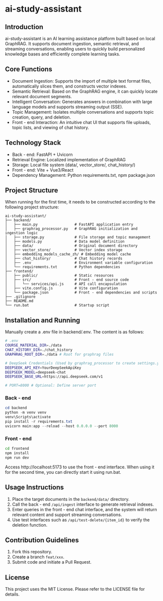# ai-study-assistant
## Introduction
ai-study-assistant is an AI learning assistance platform built based on local GraphRAG. It supports document ingestion, semantic retrieval, and streaming conversations, enabling users to quickly build personalized knowledge bases and efficiently complete learning tasks.

## Core Functions
- Document Ingestion: Supports the import of multiple text format files, automatically slices them, and constructs vector indexes.
- Semantic Retrieval: Based on the GraphRAG engine, it can quickly locate relevant document segments.
- Intelligent Conversation: Generates answers in combination with large language models and supports streaming output (SSE).
- Topic Management: Isolates multiple conversations and supports topic creation, query, and deletion.
- Front - end Interaction: An intuitive chat UI that supports file uploads, topic lists, and viewing of chat history.

## Technology Stack
- Back - end: FastAPI + Uvicorn
- Retrieval Engine: Localized implementation of GraphRAG
- Storage: Local file system (data/, vector_store/, chat_history/)
- Front - end: Vite + Vue3/React
- Dependency Management: Python requirements.txt, npm package.json

## Project Structure
When running for the first time, it needs to be constructed according to the following project structure:
```
ai-study-assistant/
├── backend/
│   ├── main.py                 # FastAPI application entry
│   ├── graphrag_processor.py   # GraphRAG initialization and ingestion logic
│   ├── storage.py              # File storage and topic management
│   ├── models.py               # Data model definition
│   ├── data/                   # Original document directory
│   ├── vector_store/           # Vector index storage
│   ├── embedding_models_cache_zh/ # Embedding model cache
│   ├── chat_history/           # Chat history records
│   ├── .env                    # Environment variable configuration
│   └── requirements.txt        # Python dependencies
├── frontend/
│   ├── public/                 # Static resources
│   ├── src/                    # Front - end source code
│   │   └── services/api.js     # API call encapsulation
│   ├── vite.config.js          # Vite configuration
│   └── package.json            # Front - end dependencies and scripts
├── .gitignore
├── README.md
└── run.bat                     # Startup script
```

## Installation and Running
Manually create a .env file in backend/.env. The content is as follows:
```bash
# .env
COURSE_MATERIAL_DIR=./data
CHAT_HISTORY_DIR=./chat_history
GRAPHRAG_ROOT_DIR=./data # Root for graphrag files

# DeepSeek Credentials (Used by graphrag_processor to create settings.yaml)
DEEPSEEK_API_KEY=YourDeepSeekApiKey
DEEPSEEK_MODEL=deepseek-chat
DEEPSEEK_BASE_URL=https://api.deepseek.com/v1

# PORT=8000 # Optional: Define server port
```

### Back - end
```powershell
cd backend
python -m venv venv
venv\Scripts\activate
pip install -r requirements.txt
uvicorn main:app --reload --host 0.0.0.0 --port 8000
```

### Front - end
```bash
cd frontend
npm install
npm run dev
```
Access http://localhost:5173 to use the front - end interface.
When using it for the second time, you can directly start it using run.bat.

## Usage Instructions
1. Place the target documents in the `backend/data/` directory.
2. Call the back - end `/api/ingest` interface to generate retrieval indexes.
3. Enter queries in the front - end chat interface, and the system will return relevant content and support streaming conversations.
4. Use test interfaces such as `/api/test-delete/{item_id}` to verify the deletion function.

## Contribution Guidelines
1. Fork this repository.
2. Create a branch `feat/xxx`.
3. Submit code and initiate a Pull Request.

## License
This project uses the MIT License. Please refer to the LICENSE file for details. 